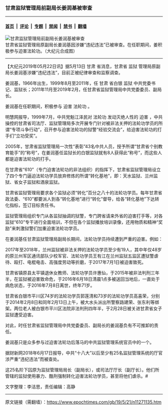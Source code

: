 ### 甘肃监狱管理局前副局长姜润基被审查

---

#### [首页](../../../..?n11271135) &nbsp;|&nbsp; [评论](../../../../../epoch-comment?n11271135) &nbsp;|&nbsp; [专题](../../../../../epoch-special?n11271135) &nbsp;|&nbsp; [禁闻](../../../../../epoch-news?n11271135) &nbsp;|&nbsp; [禁书](../../../../../books?n11271135) &nbsp;|&nbsp; [翻墙](https://github.com/gfw-breaker/nogfw/blob/master/README.md?n11271135)


<div><img alt="甘肃监狱管理局前副局长姜润基被审查" class="attachment-djy_600_400 size-djy_600_400 wp-post-image" src="https://i.epochtimes.com/assets/uploads/2019/05/2-1-600x400.png"/>
<div class="caption">
 甘肃省监狱管理局原副局长姜润基因涉嫌“违纪违法”已被审查。在任职期间，姜积极参与迫害法轮功。（大纪元合成图）
</div></div><hr/><div class="post_content" id="artbody" itemprop="articleBody">
 <!-- article content begin -->
 <p>
  【大纪元2019年05月22日讯】据5月13日
  <ok href="https://www.epochtimes.com/gb/tag/%E7%94%98%E8%82%83.html">
   甘肃
  </ok>
  省消息，甘肃省
  <ok href="https://www.epochtimes.com/gb/tag/%E7%9B%91%E7%8B%B1.html">
   监狱
  </ok>
  管理局原副局长姜润基涉嫌“违纪违法”，目前正被纪律审查和监察调查。
 </p>
 <p>
  姜润基，1966年出生，1999年8月至2011年，任
  <ok href="https://www.epochtimes.com/gb/tag/%E7%94%98%E8%82%83.html">
   甘肃
  </ok>
  省白银
  <ok href="https://www.epochtimes.com/gb/tag/%E7%9B%91%E7%8B%B1.html">
   监狱
  </ok>
  中共党委书记、监狱长；2011年11月至2019年2月，任甘肃省监狱管理局中共党委委员、副局长。
 </p>
 <p>
  姜润基在任职期间，积极参与
  <ok href="https://www.epochtimes.com/gb/tag/%E8%BF%AB%E5%AE%B3.html">
   迫害
  </ok>
  <ok href="https://www.epochtimes.com/gb/tag/%E6%B3%95%E8%BD%AE%E5%8A%9F.html">
   法轮功
  </ok>
  。
 </p>
 <p>
  明慧网报导，1999年7月，中共党魁江泽民对
  <ok href="https://www.epochtimes.com/gb/tag/%E6%B3%95%E8%BD%AE%E5%8A%9F.html">
   法轮功
  </ok>
  发动灭绝人性的
  <ok href="https://www.epochtimes.com/gb/tag/%E8%BF%AB%E5%AE%B3.html">
   迫害
  </ok>
  ，中共操控的甘肃省司法厅、监狱管理局多次开展专门针对被非法关押的法轮功学员的所谓“专项斗争行动”，召开参与迫害法轮功的狱警“经验交流会”，给迫害法轮功的打手们“立功受奖”。
 </p>
 <p>
  2005年，甘肃省监狱管理局一次性“表彰”43名中共人员，授予所谓“甘肃省个别教育能手”的“称号”，在姜润基任监狱长的白银监狱就有8人获得此“称号”，而这些人都是迫害法轮功的打手。
 </p>
 <p>
  在甘肃省“610”（专门迫害法轮功的非法组织）的指挥下，甘肃省监狱管理局设立了四个专门逼迫法轮功学员放弃修炼的所谓“转化基地”，即：天水监狱、兰州监狱、省女子监狱和酒泉监狱。
 </p>
 <p>
  甘肃省监狱管理局要求各个监狱必须“转化”百分之八十的法轮功学员。每年甘肃省政法委、“610”都要派人到各“转化基地”进行“转化”督导，给各“转化基地”下达转化指标，签订目标责任书。
 </p>
 <p>
  监狱管理局组织专门从各监狱抽调的狱警，专门跨省请来外省的迫害打手等，对各监狱“610”专干进行全面培训，不但在各个监狱播放培训录像，还用物质和精神“奖励”来刺激狱警们加重迫害法轮功学员。
 </p>
 <p>
  在姜润基任甘肃监狱管理局副局长期间，法轮功学员持续遭到严重的迫害。例如：
 </p>
 <p>
  2017年至2018年，兰州监狱被非法关押的法轮功学员至少有19人，其中年仅48岁的原兰州军区通讯部队少校军官、法轮功学员王有江在兰州监狱五监区遭狱警虐待、殴打、电棍电击、高强度劳动等折磨，于2017年7月1日被迫害致死。
 </p>
 <p>
  甘肃省镇原县太平镇退休女教师、法轮功学员许惠仙，于2015年被非法判刑三年半，在监狱被迫害致命危，于2016年6月18日清晨1点多被送回当地后，一直处于病危状态，于2016年7月8日离世，终年71岁。
 </p>
 <p>
  甘肃省白银市平川区74岁的法轮功学员郭莲清和73岁的法轮功学员高喜荣，分别于2014年2月8日和同年2月13日上午，被大水头派出所警察路建荣、张东利等绑架。两位老人被白银市平川区法院非法判刑四年半，于2月28日被关进甘肃省女子监狱遭受迫害。
 </p>
 <p>
  对此，时任甘肃省监狱管理局中共党委委员、副局长的姜润基负有不可推卸的责任。
 </p>
 <p>
  姜润基只是众多参与过迫害法轮功后落马的中共监狱管理系统官员中的一个。
 </p>
 <p>
  据财新网2018年6月17日报导，中共“十八大”以后至少有25名监狱管理系统的厅官涉严重“违纪违法”而被查处。
 </p>
 <p>
  这25名阶下囚原为监狱管理局局长（副局长），或司法厅厅长（副厅长）。他们所管辖的监狱使用暴力、酷刑强制转化迫害法轮功学员，甚至将他们虐杀。#
 </p>
 <p>
  文字整理：李洁思，责任编辑：高静
 </p>
 <!-- article content end -->
 <div id="below_article_ad">
 </div>
</div>


---

原文链接（需翻墙）：https://www.epochtimes.com/gb/19/5/21/n11271135.htm